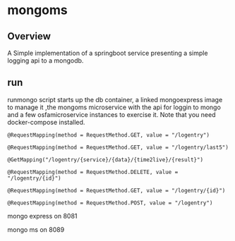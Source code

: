 # mongoms

## Overview
A Simple implementation of a springboot service presenting a simple logging api to a mongodb. 

## run

runmongo script starts up the db container, a linked mongoexpress image to manage it ,the mongoms microservice with the api for loggin to mongo and a few osfamicroservice instances to exercise it.
Note that you need docker-compose installed.

    @RequestMapping(method = RequestMethod.GET, value = "/logentry")

    @RequestMapping(method = RequestMethod.GET, value = "/logentry/last5")

    @GetMapping("/logentry/{service}/{data}/{time2live}/{result}")

    @RequestMapping(method = RequestMethod.DELETE, value = "/logentry/{id}")

    @RequestMapping(method = RequestMethod.GET, value = "/logentry/{id}")

    @RequestMapping(method = RequestMethod.POST, value = "/logentry")


mongo express on 8081

mongo ms on 8089
